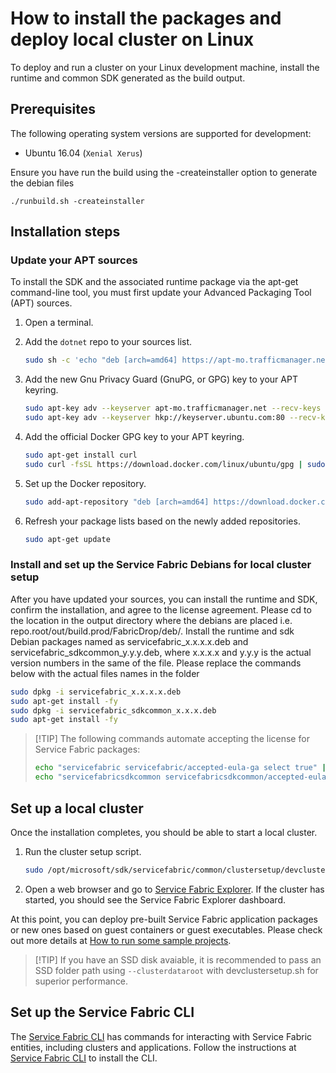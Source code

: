 
# How to install the packages and deploy local cluster on Linux

To deploy and run a cluster on your Linux development machine, install the runtime and common SDK generated as the build output. 

## Prerequisites

The following operating system versions are supported for development:

* Ubuntu 16.04 (`Xenial Xerus`)

Ensure you have run the build using the -createinstaller option to generate the debian files
```
./runbuild.sh -createinstaller
```

## Installation steps

### Update your APT sources
To install the SDK and the associated runtime package via the apt-get command-line tool, you must first update your Advanced Packaging Tool (APT) sources.

1. Open a terminal.

2. Add the `dotnet` repo to your sources list.

    ```bash
    sudo sh -c 'echo "deb [arch=amd64] https://apt-mo.trafficmanager.net/repos/dotnet-release/ xenial main" > /etc/apt/sources.list.d/dotnetdev.list'
    ```

3. Add the new Gnu Privacy Guard (GnuPG, or GPG) key to your APT keyring.

    ```bash
    sudo apt-key adv --keyserver apt-mo.trafficmanager.net --recv-keys 417A0893
    sudo apt-key adv --keyserver hkp://keyserver.ubuntu.com:80 --recv-keys 417A0893
    ```

4. Add the official Docker GPG key to your APT keyring.

    ```bash
    sudo apt-get install curl
    sudo curl -fsSL https://download.docker.com/linux/ubuntu/gpg | sudo apt-key add -
    ```

5. Set up the Docker repository.

    ```bash
    sudo add-apt-repository "deb [arch=amd64] https://download.docker.com/linux/ubuntu $(lsb_release -cs) stable"
    ```

6. Refresh your package lists based on the newly added repositories.

    ```bash
    sudo apt-get update
    ```

### Install and set up the Service Fabric Debians for local cluster setup

After you have updated your sources, you can install the runtime and SDK, confirm the installation, and agree to the license agreement. Please cd to the location in the output directory where the debians are placed i.e. repo.root/out/build.prod/FabricDrop/deb/. Install the runtime and sdk Debian packages named as servicefabric_x.x.x.x.deb and servicefabric_sdkcommon_y.y.y.deb, where x.x.x.x and y.y.y is the actual version numbers in the same of the file. Please replace the commands below with the actual files names in the folder 

```bash
sudo dpkg -i servicefabric_x.x.x.x.deb
sudo apt-get install -fy
sudo dpkg -i servicefabric_sdkcommon_x.x.x.deb
sudo apt-get install -fy
```

>   [!TIP]
>   The following commands automate accepting the license for Service Fabric packages:
>   ```bash
>   echo "servicefabric servicefabric/accepted-eula-ga select true" | sudo debconf-set-selections
>   echo "servicefabricsdkcommon servicefabricsdkcommon/accepted-eula-ga select true" | sudo debconf-set-selections
>   ```

## Set up a local cluster
  Once the installation completes, you should be able to start a local cluster.

  1. Run the cluster setup script.

      ```bash
      sudo /opt/microsoft/sdk/servicefabric/common/clustersetup/devclustersetup.sh
      ```

  2. Open a web browser and go to [Service Fabric Explorer](http://localhost:19080/Explorer). If the cluster has started, you should see the Service Fabric Explorer dashboard.

  At this point, you can deploy pre-built Service Fabric application packages or new ones based on guest containers or guest executables. Please check out more details at [How to run some sample projects](https://azure.microsoft.com/resources/samples/?sort=0&service=service-fabric).


>   [!TIP]
    If you have an SSD disk avaiable, it is recommended to pass an SSD folder path using `--clusterdataroot` with devclustersetup.sh for superior performance.

## Set up the Service Fabric CLI

The [Service Fabric CLI](https://docs.microsoft.com/en-us/azure/service-fabric/service-fabric-cli) has commands for interacting with Service Fabric entities,
including clusters and applications.
Follow the instructions at [Service Fabric CLI](https://docs.microsoft.com/en-us/azure/service-fabric/service-fabric-cli) to install the CLI.